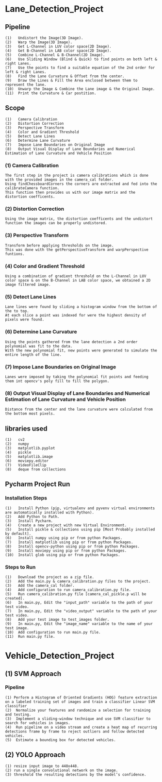 # Lane_Detection_Project
## Pipeline
    (1)   Undistort the Image(3D Image).
    (2)   Warp the Image(3D Image).
    (3)   Get L-Channel in LUV color space(2D Image).
    (4)   Get B-Channel in LAB color space(2D Image).
    (5)   Combine L-Channel & B-Channel(2D Image).
    (6)   Use Sliding Window (Blind & Quick) to find points on both left & right Lanes.
    (7)   Use the points to find a suitable equation of the 2nd order for left & right Lanes.
    (8)   Find the Lane Curvature & Offset from the center.
    (9)   Draw the Lines & Fill the Area enclosed between them to represent the lane.
    (10)  Unwarp the Image & Combine the Lane image & the Original Image.
    (11)  Print the Curvature & Car postition.
## Scope
    (1)   Camera Calibration
    (2)   Distortion Correction
    (3)   Perspective Transform
    (4)   Color and Gradient Threshold
    (5)   Detect Lane Lines
    (6)   Determine Lane Curvature
    (7)   Impose Lane Boundaries on Original Image
    (8)   Output Visual Display of Lane Boundaries and Numerical Estimation of Lane Curvature and Vehicle Position
### (1)   Camera Calibration
    The first step in the project is camera calibrations which is done with the provided images in the camera_cal folder. 
    Using findChessboardCorners the corners are extracted and fed into the calibrateCamera function. 
    This function then provides us with our image matrix and the distortion coefficents.
### (2)   Distortion Correction
    Using the image matrix, the distortion coefficents and the undistort function the images can be properly undistored.
### (3)   Perspective Transform
    Transform before applying thresholds on the image.
    This was done with the getPerspectiveTransform and warpPerspective funtions.
### (4)   Color and Gradient Threshold
    Using a combination of gradient threshold on the L-Channel in LUV color space & on the B-Channel in LAB color space, we obtained a 2D image filtered image.
### (5)   Detect Lane Lines
    Lane lines were found by sliding a histogram window from the bottom of the to top.
    At each slice a point was indexed for were the highest density of pixels were found.
### (6)   Determine Lane Curvature
    Using the points gathered from the lane detection a 2nd order polynomial was fit to the data.
    With the new polynomial fit, new points were generated to simulate the entire length of the line.
### (7)   Impose Lane Boundaries on Original Image
    Lanes were imposed by taking the polynomial fit points and feeding them int opencv's poly fill to fill the polygon.  
### (8)   Output Visual Display of Lane Boundaries and Numerical Estimation of Lane Curvature and Vehicle Position
    Distance from the center and the lane curvature were calculated from the bottom most pixels.
## libraries used
    (1)   cv2
    (2)   numpy
    (3)   matplotlib.pyplot
    (4)   pickle
    (5)   matplotlib.image
    (6)   moviepy.editor 
    (7)   VideoFileClip
    (8)   deque from collections
## Pycharm Project Run
### Installation Steps
    (1)   Install Python (pip, virtualenv and pyvenv virtual environments are automatically installed with Python).
    (2)   Add Python to Path.
    (3)   Install Pycharm.
    (4)   Create a new project with new Virtual Environment.
    (5)   Install pickle & collections using pip [Most Probably installed by default].
    (6)   Install numpy using pip or from python Packages.
    (7)   Install matplotlib using pip or from python Packages.
    (8)   Install opencv-python using pip or from python Packages.
    (9)   Install moviepy using pip or from python Packages.
    (10)  Install glob using pip or from python Packages.
### Steps to Run
    (1)   Download the project as a zip file.
    (2)   Add the main.py & camera_calibration.py files to the project.
    (3)   Add the camera_cal folder.
    (4)   Add configuration to run camera_calibration.py file.
    (5)   Run camera_calibration.py file [camera_cal_pickle.p will be created].
    (6)   In main.py, Edit the "input_path" variable to the path of your test video.
    (7)   In main.py, Edit the "video_output" variable to the path of your test video.
    (8)   Add your test image to test_images folder.
    (9)   In main.py, Edit the "image_name" variable to the name of your test image.
    (10)  Add configuration to run main.py file.
    (11)  Run main.py file.
# Vehicle_Detection_Project
## (1) SVM Approach
### Pipeline
    (1) Perform a Histogram of Oriented Gradients (HOG) feature extraction on a labeled training set of images and train a classifier Linear SVM classifier
    (2)  Normalize your features and randomize a selection for training and testing.
    (3)  Implement a sliding-window technique and use SVM classifier to search for vehicles in images.
    (4)  Run pipeline on a video stream and create a heat map of recurring detections frame by frame to reject outliers and follow detected vehicles.
    (5)  Estimate a bounding box for detected vehicles.
## (2) YOLO Approach
    (1) resize input image to 448x448.
    (2) run a single convolutional network on the image.
    (3) threshold the resulting detections by the model’s confidence.